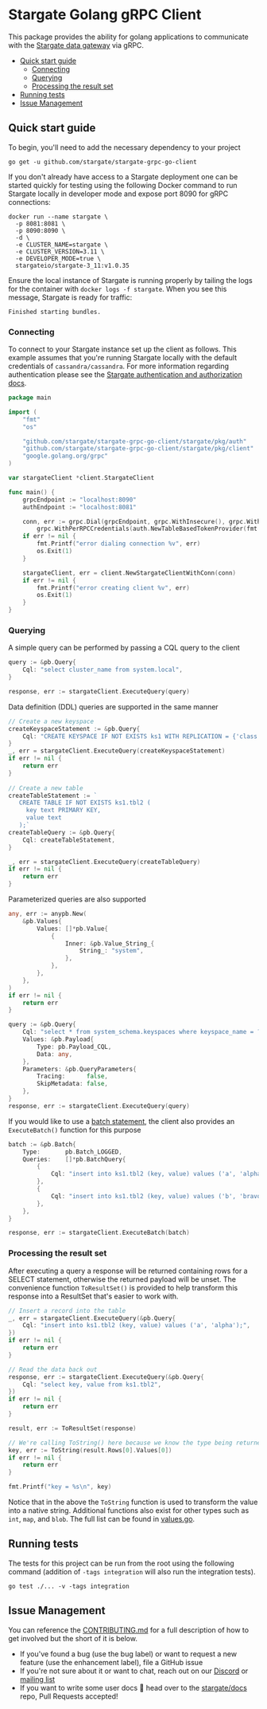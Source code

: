 # Stargate Golang gRPC Client

This package provides the ability for golang applications to communicate with the [Stargate data gateway](https://stargate.io/)
via gRPC.

- [Quick start guide](#quick-start-guide)
    - [Connecting](#connecting)
    - [Querying](#querying)
    - [Processing the result set](#processing-the-result-set)
- [Running tests](#running-tests)
- [Issue Management](#issue-management)
  
## Quick start guide

To begin, you'll need to add the necessary dependency to your project

```shell
go get -u github.com/stargate/stargate-grpc-go-client
```

If you don't already have access to a Stargate deployment one can be started quickly for testing using the following Docker
command to run Stargate locally in developer mode and expose port 8090 for gRPC connections:

```shell
docker run --name stargate \
  -p 8081:8081 \
  -p 8090:8090 \
  -d \
  -e CLUSTER_NAME=stargate \
  -e CLUSTER_VERSION=3.11 \
  -e DEVELOPER_MODE=true \
  stargateio/stargate-3_11:v1.0.35
```

Ensure the local instance of Stargate is running properly by tailing the logs for the container with `docker logs -f stargate`.
When you see this message, Stargate is ready for traffic:

`Finished starting bundles.`

### Connecting

To connect to your Stargate instance set up the client as follows. This example assumes that you're running Stargate locally
with the default credentials of `cassandra/cassandra`. For more information regarding authentication please see the
[Stargate authentication and authorization docs](https://stargate.io/docs/stargate/1.0/developers-guide/authnz.html).

```go
package main

import (
	"fmt"
	"os"

	"github.com/stargate/stargate-grpc-go-client/stargate/pkg/auth"
	"github.com/stargate/stargate-grpc-go-client/stargate/pkg/client"
	"google.golang.org/grpc"
)

var stargateClient *client.StargateClient

func main() {
	grpcEndpoint := "localhost:8090"
	authEndpoint := "localhost:8081"

	conn, err := grpc.Dial(grpcEndpoint, grpc.WithInsecure(), grpc.WithBlock(),
		grpc.WithPerRPCCredentials(auth.NewTableBasedTokenProvider(fmt.Sprintf("http://%s/v1/auth", authEndpoint), "cassandra", "cassandra")))
	if err != nil {
		fmt.Printf("error dialing connection %v", err)
		os.Exit(1)
	}

	stargateClient, err = client.NewStargateClientWithConn(conn)
	if err != nil {
		fmt.Printf("error creating client %v", err)
		os.Exit(1)
	}
}
```

### Querying

A simple query can be performed by passing a CQL query to the client

```go
query := &pb.Query{
    Cql: "select cluster_name from system.local",
}

response, err := stargateClient.ExecuteQuery(query)
```

Data definition (DDL) queries are supported in the same manner

```go
// Create a new keyspace
createKeyspaceStatement := &pb.Query{
    Cql: "CREATE KEYSPACE IF NOT EXISTS ks1 WITH REPLICATION = {'class' : 'SimpleStrategy', 'replication_factor' : 1};",
}
_, err = stargateClient.ExecuteQuery(createKeyspaceStatement)
if err != nil {
    return err
}
	
// Create a new table
createTableStatement := `
   CREATE TABLE IF NOT EXISTS ks1.tbl2 (
     key text PRIMARY KEY,
     value text
   );`
createTableQuery := &pb.Query{
	Cql: createTableStatement,
}

_, err = stargateClient.ExecuteQuery(createTableQuery)
if err != nil {
    return err
}
```


Parameterized queries are also supported

```go
any, err := anypb.New(
    &pb.Values{
        Values: []*pb.Value{
            {
                Inner: &pb.Value_String_{
                    String_: "system",
                },
            },
        },
    },
)
if err != nil {
	return err
}

query := &pb.Query{
    Cql: "select * from system_schema.keyspaces where keyspace_name = ?",
    Values: &pb.Payload{
        Type: pb.Payload_CQL,
        Data: any,
    },
    Parameters: &pb.QueryParameters{
        Tracing:      false,
        SkipMetadata: false,
    },
}
response, err := stargateClient.ExecuteQuery(query)
```

If you would like to use a [batch statement](https://cassandra.apache.org/doc/latest/cassandra/cql/dml.html#batch_statement),
the client also provides an `ExecuteBatch()` function for this purpose

```go
batch := &pb.Batch{
    Type:       pb.Batch_LOGGED,
    Queries:    []*pb.BatchQuery{
        {
            Cql: "insert into ks1.tbl2 (key, value) values ('a', 'alpha');",
        },
        {
            Cql: "insert into ks1.tbl2 (key, value) values ('b', 'bravo');",
        },
    },
}

response, err := stargateClient.ExecuteBatch(batch)
```

### Processing the result set

After executing a query a response will be returned containing rows for a SELECT statement, otherwise the returned payload
will be unset. The convenience function `ToResultSet()` is provided to help transform this response into a ResultSet that's easier to work with.

```go
// Insert a record into the table
_, err = stargateClient.ExecuteQuery(&pb.Query{
    Cql: "insert into ks1.tbl2 (key, value) values ('a', 'alpha');",
})
if err != nil {
    return err
}

// Read the data back out
response, err := stargateClient.ExecuteQuery(&pb.Query{
    Cql: "select key, value from ks1.tbl2",
})
if err != nil {
	return err
}

result, err := ToResultSet(response)

// We're calling ToString() here because we know the type being returned. If this was something like a UUID we would use ToUUID().
key, err := ToString(result.Rows[0].Values[0])
if err != nil {
    return err
}

fmt.Printf("key = %s\n", key)
```

Notice that in the above the `ToString` function is used to transform the value into a native string. Additional functions
also exist for other types such as `int`, `map`, and `blob`. The full list can be found in [values.go](stargate/pkg/client/values.go).

## Running tests

The tests for this project can be run from the root using the following command (addition of `-tags integration` will also
run the integration tests).

```shell
go test ./... -v -tags integration
```


## Issue Management

You can reference the [CONTRIBUTING.md](CONTRIBUTING.md) for a full description of how to get involved but the short of it is below.

- If you've found a bug (use the bug label) or want to request a new feature (use the enhancement label), file a GitHub issue
- If you're not sure about it or want to chat, reach out on our [Discord](https://discord.gg/GravUqY) or [mailing list](https://groups.google.com/a/lists.stargate.io/g/stargate-users)
- If you want to write some user docs 🎉 head over to the [stargate/docs](https://github.com/stargate/docs) repo, Pull Requests accepted!
